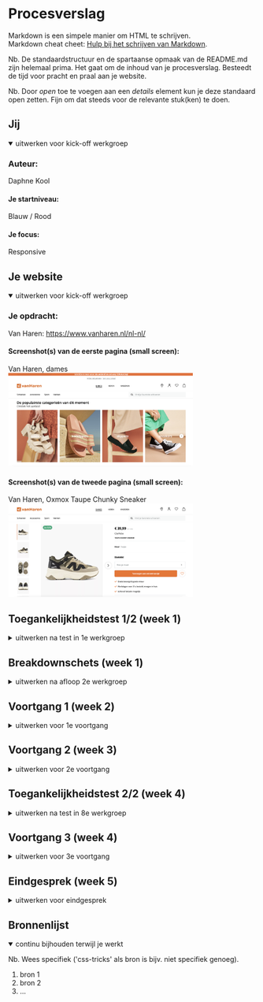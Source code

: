 # Procesverslag
Markdown is een simpele manier om HTML te schrijven.  
Markdown cheat cheet: [Hulp bij het schrijven van Markdown](https://github.com/adam-p/markdown-here/wiki/Markdown-Cheatsheet).

Nb. De standaardstructuur en de spartaanse opmaak van de README.md zijn helemaal prima. Het gaat om de inhoud van je procesverslag. Besteedt de tijd voor pracht en praal aan je website.

Nb. Door *open* toe te voegen aan een *details* element kun je deze standaard open zetten. Fijn om dat steeds voor de relevante stuk(ken) te doen.





## Jij

<details open>
  <summary>uitwerken voor kick-off werkgroep</summary>

  ### Auteur:
  Daphne Kool

  #### Je startniveau:
  Blauw / Rood

  #### Je focus:
  Responsive
 
</details>





## Je website

<details open>
  <summary>uitwerken voor kick-off werkgroep</summary>

  ### Je opdracht:
  Van Haren: https://www.vanharen.nl/nl-nl/

  #### Screenshot(s) van de eerste pagina (small screen): 
  Van Haren, dames<br/>
  <img src="readme-images/Dames.jpg" width="375px" alt="De dames pagina vand de webiste van Van Haren.">

  #### Screenshot(s) van de tweede pagina (small screen):
  Van Haren, Oxmox Taupe Chunky Sneaker<br/> 
  <img src="readme-images/Sneakerdetail.jpg" width="375px" alt="Pagina op de website van Van Haren, met de details van de Oxmox Taupe Chunky Sneaker.">
 
</details>



## Toegankelijkheidstest 1/2 (week 1)

<details>
  <summary>uitwerken na test in 1e werkgroep</summary>

  ### Bevindingen
  Lijst met je bevindingen die in de test naar voren kwamen:
   Kleuren contrast is goed. Grote witte letters van de koppen zijn goed te zien. Echter, zijn de witte letters op oranje niet goed zicthbaar, anders om wel. Ook zijn de dunnen zwarte letters slecht te lezen bij veel omstandigheden (kleurenblind, zwart-wit en geblurd)

  #### Screenreader
  Korte omschrijving:
  De Screenreader op de site van Van Haren werkt niet erg goed. Koppen op de site die voor ziende mensen gezien worden, die als buttons op plaatjes staan, worden door de screenreader overgeslagen. 
  <img src="readme-images/koppen.jpg" width="375px" alt="Slechte koppen in screenreader"><br/>
  De screenreader leest vooral alle details van de producten op, en rekent deze als koppen, terwijl dit allemaal "a" is.

  #### Muis en Toetsenbord 
  Korte omschrijving:
  De muis en toetsenbord werken op de site van Van Haren prima. Wel is er weinig tot geen gebruik gemaakt van een hover waardoor de gebruiker vaak niet goed kan zien waar hij of zij op dat moment met zijn muis overheen gaat en is er de kans dat een gebruiker op een product klikt wat hij of zij niet wilde.
  <img src="readme-images/geenhover.jpg" width="375px" alt="Geen hover bij producten en categorieen"> 

  Dit kan opgelost worden door, meer gebruik te maken van een hover die goed een afbeelding van een product naar voren laat komen, zodat de gebruiker weet dat de muis opdat moment zich op dat product bevindt.

  #### Motoriek (shocks, elastiekjes)
  Korte omschrijving:
  Met de shocks verliest de website van de Van Haren niet zijn werking. Alleen is er wel een nadeel dat je door de shocks soms onverwacht te hard drukt om je muis. Hierdoor kan je dan perongelijk een product aan klikken welke een gebruiker niet wilde zien. 

  Hoe kan het opgelost worden?
  De problemen met de shocks kunnen niet worden opgelost, omdat de het probleem eigenlijk ligt bij de shocks zelf.


  #### Visueel (brillen, contrast, kleurenblind, dark/light). 
  Korte omschrijving:
  Wat bij de kleurenblindheid veel naar voren kwam, is het probleem dat de kleine zwarte letters over de gehele pagina slecht tot bijna niet leesbaar zijn. Bij veel kleuerenblindheid neemt de kleur van het zwart af en vervaagt dit tot grijs, waardoor de letters slecht zicthbaar worden.
  <img src="readme-images/kleineletters.jpg" width="375px" alt="Te kleine omschrijvings letters"><br/>
  Bij gebruikers die alleen zwart/wit zien, is er veel wit aanwezig. Elke wit is een lichtere tint, maar voor mensen die zwart wit zien is deze tint verschil niet zictbaar. Hierdoor lopen bijvoorbeeld de achtergrond en de product achtergrond in elkaar over.<br/>
  <img src="readme-images/tintenwit.jpg" width="375px" alt="Overgang tinten wit te slecht zichtbaar">
  
  Hoe kan het opgelost worden?
  De kleine zwarte letters zullen groter en dikker gemaakt moeten worden, om deze zo beter zichtbaar te maken.
  De verschillende tinten wit zullen moeten worden aangepast. Niet in wit tinten, maar bijvoorbeeld in grijze vlakken.

</details>



## Breakdownschets (week 1)

<details>
  <summary>uitwerken na afloop 2e werkgroep</summary>

  ### de hele pagina: 
  <img src="readme-images/Helepagina.jpg" width="375px" alt="breakdown van de hele pagina">

  ### dynamisch deel (Carousel): 
  <img src="readme-images/Carousel.jpg" width="375px" alt="breakdown van een Carousell van sneakers">

  ### wellicht nog een dynamisch deel (Navigatie menu): 
  <img src="readme-images/Navigatiemenu.jpg" width="375px" alt="breakdown van het navigatie menu">

</details>





## Voortgang 1 (week 2)

<details>
  <summary>uitwerken voor 1e voortgang</summary>

  ### Stand van zaken
  Mijn Html was voor zo ver af en geschreven. Ik had 1 section uitgewerkt in mijn css om daar feedback over te krijgen tijdens de eerste meeting voor het voortgangsgesprek. Verder moest ik in mijn html nog afbeelding toevoegen om deze zo af te krijgen.


  ### Agenda voor meeting
  samen met je groepje opstellen

  | Daphne Kool    | student 2        | student 3       | student 4        |
  | ---            | ---              | ---             | ---              |
  | laten zien wat | Laten zien wat   | laten zien wat  | laten zien wat   |
  | ik tot zo ver  | zij tot zo ver   | hij tot zo ver  | zij tot zo ver   |
  | had om daar    | had              | had             | had              |
  | feedback op te |
  | krijgen        |

  ### Verslag van meeting
  Uitkomst van de meeting:

  - Geen "breaks (/br)" gebruiken
  - Code goed en duidelijk laten inspringen om zo overzicht te houden in je html
  - Sommige h1 en h2 konden worden weggelaten
  - code is over het algmeen overzichtelijk, niet overal 
  - Goed op weg, maar moet wel doorgaan werken

</details>





## Voortgang 2 (week 3)

<details>
  <summary>uitwerken voor 2e voortgang</summary>

  ### Stand van zaken
  hier dit ging goed & dit was lastig (neem ook screenshots op van delen van je website en code)


  ### Agenda voor meeting
  samen met je groepje opstellen

  | Daphne Kool    | student 2          | student 3    | student 4        |
  | ---            | ---                | ---          | ---              |
  | Tekst stukje omdraaien, volgorde| Ruimte om a's in navigatie      | en ik dit    | en dan ik dat    |
  | Plaatje schaling bepalen            | Navigaite verdwijnt bij het scrollen | nog een punt | dit wil ik zeker |
  | Tekst responsive en omhoog verplaatsen          | 2 linkjes onder elkaar krijgen             | ...          | ...              |


  ### Verslag van meeting
  hier na afloop snel de uitkomsten van de meeting vastleggen

  - punt 1
  - punt 2
  - nog een punt
- ...

</details>





## Toegankelijkheidstest 2/2 (week 4)

<details>
  <summary>uitwerken na test in 8e werkgroep</summary>

  ### Bevindingen
  Lijst met je bevindingen die in de test naar voren kwamen (geef ook aan wat er verbeterd is):

  #### Screenreader
  Hier korte omschrijving (met indien nodig afbeeldingen)

  Hier een omschrijving van hoe het opgelost kan worden (met indien nodig afbeeldingen)


  #### Muis en Toetsenbord 
  Hier korte omschrijving (met indien nodig afbeeldingen)

  Hier een omschrijving van hoe het opgelost kan worden (met indien nodig afbeeldingen)


  #### Motoriek (shocks, elastiekjes)
  Hier korte omschrijving (met indien nodig afbeeldingen)

  Hier een omschrijving van hoe het opgelost kan worden (met indien nodig afbeeldingen)


  #### Visueel (brillen, contrast, kleurenblind, dark/light). 
  Hier korte omschrijving (met indien nodig afbeeldingen)

  Hier een omschrijving van hoe het opgelost kan worden (met indien nodig afbeeldingen)

</details>





## Voortgang 3 (week 4)

<details>
  <summary>uitwerken voor 3e voortgang</summary>

  ### Stand van zaken
  hier dit ging goed & dit was lastig (neem ook screenshots op van delen van je website en code)


  ### Agenda voor meeting
  samen met je groepje opstellen

  | student 1      | student 2          | student 3    | student 4        |
  | ---            | ---                | ---          | ---              |
  | dit bespreken  | en dit             | en ik dit    | en dan ik dat    |
  | en dat ook nog | dit als er tijd is | nog een punt | dit wil ik zeker |
  | ...            | ...                | ...          | ...              |


  ### Verslag van meeting
  hier na afloop snel de uitkomsten van de meeting vastleggen

  - punt 1
  - punt 2
  - nog een punt
  - ...

</details>





## Eindgesprek (week 5)

<details>
  <summary>uitwerken voor eindgesprek</summary>

  ### Je uitkomst - karakteristiek screenshots:
  <img src="readme-images/dummy-plaatje.jpg" width="375px" alt="uitomst opdracht 1">


  ### Dit ging goed/Heb ik geleerd: 
  Korte omschrijving met plaatjes

  <img src="readme-images/dummy-plaatje.jpg" width="375px" alt="top">


  ### Dit was lastig/Is niet gelukt:
  Korte omschrijving met plaatjes

  <img src="readme-images/dummy-plaatje.jpg" width="375px" alt="bummer">
</details>





## Bronnenlijst

<details open>
  <summary>continu bijhouden terwijl je werkt</summary>

  Nb. Wees specifiek ('css-tricks' als bron is bijv. niet specifiek genoeg).

  1. bron 1
  2. bron 2
  3. ...

</details>